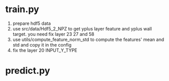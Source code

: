 # train.py
1. prepare hdf5 data
2. use src/data/Hdf5_2_NPZ to get yplus layer feature and yplus wall target. you need fix layer 23 27 and 58
3. use utils/compute_feature_norm_std to compute the features' mean and std and copy it in the config
4. fix the layer 20 INPUT_Y_TYPE

# predict.py
